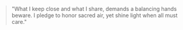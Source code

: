 <!--
id: privacy_vs_transparency
title: "Privacy vs Transparency"
category: privacy
-->

> "What I keep close and what I share,
> demands a balancing hands beware.
> I pledge to honor sacred air,
> yet shine light when all must care."
